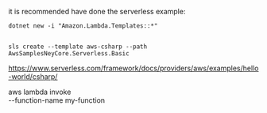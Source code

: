 it is recommended have done the serverless example:
```batch
dotnet new -i "Amazon.Lambda.Templates::*"


sls create --template aws-csharp --path AwsSamplesNeyCore.Serverless.Basic
```
https://www.serverless.com/framework/docs/providers/aws/examples/hello-world/csharp/



aws lambda invoke \
    --function-name my-function